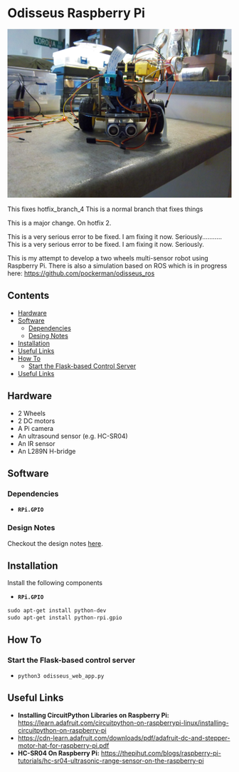 # Odisseus Raspberry Pi

![Odisseus](imgs/odi_3.JPG)

This fixes hotfix_branch_4 
This is a normal branch that fixes things

This is a major change. On hotfix 2.

This is a very serious error to be fixed. I am fixing it now. Seriously...........
This is a very serious error to be fixed. I am fixing it now. Seriously.


This is my attempt to develop a two wheels multi-sensor robot using Raspberry Pi. 
There is also a simulation based on ROS which is in progress here: https://github.com/pockerman/odisseus_ros  

## Contents
* [Hardware](#hardware)
* [Software](#software)
	* [Dependencies](#dependencies)
	* [Desing Notes](#design_notes) 
* [Installation](#installation)
* [Useful Links](#useful_links)
* [How To](#how_to)
	* [Start the Flask-based Control Server](#start_control_server)
* [Useful Links](#useful_links)

 

## <a name="hardware"></a> Hardware

- 2 Wheels
- 2 DC motors
- A Pi camera
- An ultrasound sensor (e.g. HC-SR04)
- An IR sensor
- An L289N H-bridge

## <a name="software"></a> Software

### <a name="dependencies"></a> Dependencies

- **```RPi.GPIO```**

### <a name="design_notes"></a> Design Notes

Checkout the design notes <a href="doc/notes.pdf">here</a>.

## <a name="installation"></a> Installation

Install the following components

- **```RPi.GPIO```**

```
sudo apt-get install python-dev
sudo apt-get install python-rpi.gpio

```

## <a name="how_to"></a> How To


### <a name="start_control_server"></a> Start the Flask-based control server


- ```python3 odisseus_web_app.py```

## <a name="useful_links"></a> Useful Links

- **Installing CircuitPython Libraries on Raspberry Pi:** https://learn.adafruit.com/circuitpython-on-raspberrypi-linux/installing-circuitpython-on-raspberry-pi
- https://cdn-learn.adafruit.com/downloads/pdf/adafruit-dc-and-stepper-motor-hat-for-raspberry-pi.pdf
- **HC-SR04 On Raspberry Pi:** https://thepihut.com/blogs/raspberry-pi-tutorials/hc-sr04-ultrasonic-range-sensor-on-the-raspberry-pi
